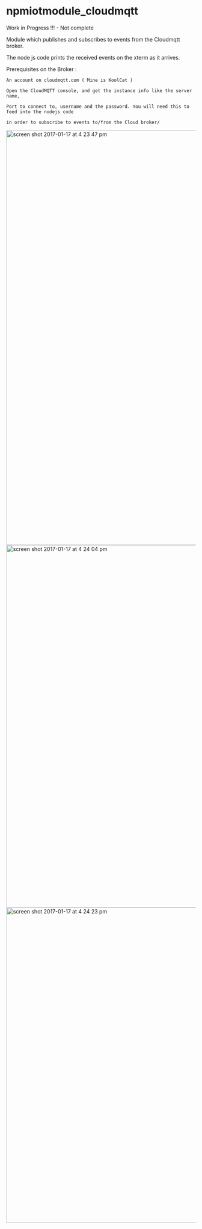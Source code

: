 # npmiotmodule_cloudmqtt

Work in Progress !!! - Not complete

Module which publishes and subscribes to events from the Cloudmqtt broker.

The node js code prints the received events on the xterm as it arrives.



Prerequisites on the Broker : 

    An account on cloudmqtt.com ( Mine is KoolCat )

    Open the CloudMQTT console, and get the instance info like the server name,
    
    Port to connect to, username and the password. You will need this to feed into the nodejs code
    
    in order to subscribe to events to/from the Cloud broker/

<img width="1102" alt="screen shot 2017-01-17 at 4 23 47 pm" src="https://cloud.githubusercontent.com/assets/14288989/22017806/cc7cbd58-dcd1-11e6-8f32-f59934abbc5c.png">


<img width="963" alt="screen shot 2017-01-17 at 4 24 04 pm" src="https://cloud.githubusercontent.com/assets/14288989/22017805/cc79959c-dcd1-11e6-9cf5-689f3c66e9d8.png">

<img width="838" alt="screen shot 2017-01-17 at 4 24 23 pm" src="https://cloud.githubusercontent.com/assets/14288989/22017804/cc2abdc8-dcd1-11e6-9bda-0e1004e28453.png">

